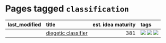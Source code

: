 # Pages tagged `classification`

|last_modified|title|est. idea maturity|tags
|:---|:---|---:|:---|
||[diegetic classifier](../diegetic-classifier.md)|381|[![](https://img.shields.io/badge/tag-audio-b7fb0)](../tags/audio.md) [![](https://img.shields.io/badge/tag-classification-b25b5)](../tags/classification.md) [![](https://img.shields.io/badge/tag-experimental-da139a)](../tags/experimental.md)|